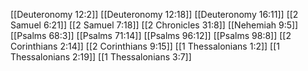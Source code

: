 [[Deuteronomy 12:2]]
[[Deuteronomy 12:18]]
[[Deuteronomy 16:11]]
[[2 Samuel 6:21]]
[[2 Samuel 7:18]]
[[2 Chronicles 31:8]]
[[Nehemiah 9:5]]
[[Psalms 68:3]]
[[Psalms 71:14]]
[[Psalms 96:12]]
[[Psalms 98:8]]
[[2 Corinthians 2:14]]
[[2 Corinthians 9:15]]
[[1 Thessalonians 1:2]]
[[1 Thessalonians 2:19]]
[[1 Thessalonians 3:7]]
